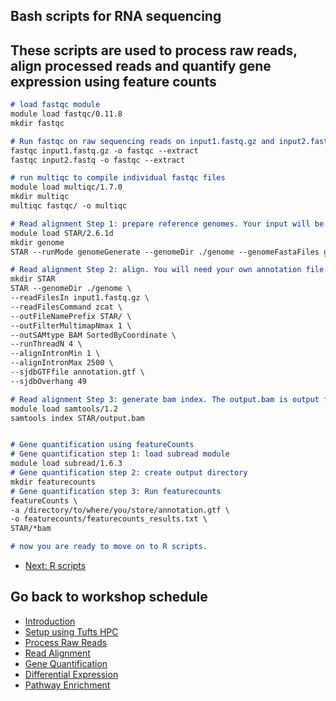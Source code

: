 ## Bash scripts for RNA sequencing
## These scripts are used to process raw reads, align processed reads and quantify gene expression using feature counts

```markdown
# load fastqc module
module load fastqc/0.11.8
mkdir fastqc

# Run fastqc on raw sequencing reads on input1.fastq.gz and input2.fastq
fastqc input1.fastq.gz -o fastqc --extract
fastqc input2.fastq -o fastqc --extract

# run multiqc to compile individual fastqc files
module load multiqc/1.7.0
mkdir multiqc
multiqc fastqc/ -o multiqc

# Read alignment Step 1: prepare reference genomes. Your input will be genome.fa.
module load STAR/2.6.1d
mkdir genome
STAR --runMode genomeGenerate --genomeDir ./genome --genomeFastaFiles genome.fa --runThreadN 12

# Read alignment Step 2: align. You will need your own annotation file in gtf format. You will run this step for individual samples.
mkdir STAR
STAR --genomeDir ./genome \
--readFilesIn input1.fastq.gz \
--readFilesCommand zcat \
--outFileNamePrefix STAR/ \
--outFilterMultimapNmax 1 \
--outSAMtype BAM SortedByCoordinate \
--runThreadN 4 \
--alignIntronMin 1 \
--alignIntronMax 2500 \
--sjdbGTFfile annotation.gtf \
--sjdbOverhang 49

# Read alignment Step 3: generate bam index. The output.bam is output file from step 2.
module load samtools/1.2
samtools index STAR/output.bam


# Gene quantification using featureCounts
# Gene quantification step 1: load subread module
module load subread/1.6.3
# Gene quantification step 2: create output directory
mkdir featurecounts
# Gene quantification step 3: Run featurecounts
featureCounts \
-a /directory/to/where/you/store/annotation.gtf \
-o featurecounts/featurecounts_results.txt \
STAR/*bam

# now you are ready to move on to R scripts.
```

- [Next: R scripts](09_R_scripts.md)

## Go back to workshop schedule
- [Introduction](../README.md)
- [Setup using Tufts HPC](01_Setup.md)
- [Process Raw Reads](02_Quality_Control.md)
- [Read Alignment](03_Read_Alignment.md)
- [Gene Quantification](04_Gene_Quantification.md)
- [Differential Expression](05_Differential_Expression.md)
- [Pathway Enrichment](06_Pathway_Enrichment.md)
